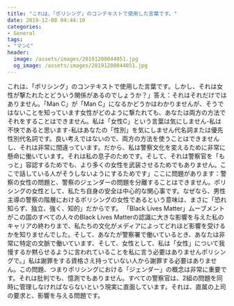 ```yaml
---
title: "これは、「ポリシング」のコンテキストで使用した言葉です。"
date: 2019-12-08 04:44:10
categories:
- General
tags:
- "マンC"
header:
  image: /assets/images/20191208044051.jpg
  og_image: /assets/images/20191208044051.jpg
---
```


これは、「ポリシング」のコンテキストで使用した言葉です。しかし、それは女性が撃たれたとどういう関係があるのでしょうか？」答え：それはそれだけではありません。「Man C」が「Man C」になるかどうかはわかりませんが、そうではないことを知っています女性がどのように撃たれても、あなたは両方の方法でそれをすることはできません。私は「女性C」という言葉は気にしません-私は不快であると思います-私はあなたの「性別」を気にしません代名詞または優先性別代名詞です。良い考えではないので、両方の方法を使うことはできませんし、それは非常に間違っています。だから、私は警察文化を変えるために非常に懸命に働いています。それは私の息子のためです。そして、それは警察官を「もっと」容認するためでも、より多くの女性を武装させるためでもありません。ここで話している人がそうしないようにするためです」ここに問題があります：警察の女性の問題と、警察のジェンダーの問題を分離することはできません。ポリシングの女性として、私たち自身の安全は中心的な関心事です。なぜなら、男性主導の警察の階層におけるポリシングの女性であるという意味は、まさに「恐れ知らず、独立、強く、知的」だからです。 「Black Lives Matter」ムーブメントがこの国のすべての人々のBlack Lives Matterの認識に大きな影響を与えた私のキャリアの終わりまで、私たちの文化がメディアによってどれほど影響を受けるかを知りませんでした。そして、あなたが警察署で働いているとき、あなたは非常に特定の文脈で働いています、そして、女性として、私は「女性」について我慢するか黙らせるように言われていることを私に言う必要はありませんポリシングで。」私は謝罪をする資格さえ持っていない人から謝罪する必要はありません。この問題、つまりポリシングにおける「ジェンダー」の概念は非常に重要です。それは批判でも、憶測でもありません。すべての警察官は、2組の問題を同時に管理しなければならないという現実に直面しています。それは、直属の上司の要求と、影響を与える問題です。
